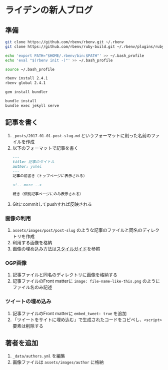 # ライデンの新人ブログ

## 準備

```bash
git clone https://github.com/rbenv/rbenv.git ~/.rbenv
git clone https://github.com/rbenv/ruby-build.git ~/.rbenv/plugins/ruby-build

echo 'export PATH="$HOME/.rbenv/bin:$PATH"' >> ~/.bash_profile
echo 'eval "$(rbenv init -)"' >> ~/.bash_profile

source ~/.bash_profile

rbenv install 2.4.1
rbenv global 2.4.1

gem install bundler
```

```bash
bundle install
bundle exec jekyll serve
```

## 記事を書く

1. `_posts/2017-01-01-post-slug.md` というフォーマットに則った名前のファイルを作成
1. 以下のフォーマットで記事を書く
    ```markdown
    ---
    title: 記事のタイトル
    author: yuhei
    ---
    記事の前書き（トップページに表示される）

    <!-- more -->

    続き（個別記事ページにのみ表示される）
    ```
1. Gitにcommitしてpushすれば反映される

### 画像の利用

1. `assets/images/post/post-slug` のような記事のファイルと同名のディレクトリを作成
1. 利用する画像を格納
1. 画像の埋め込み方法は[スタイルガイド](https://ryden-inc.github.io/rookies/posts/styleguide.html)を参照

### OGP画像

1. 記事ファイルと同名のディレクトリに画像を格納する
1. 記事ファイルのFront matterに `image: file-name-like-this.png` のようにファイル名のみ記述

### ツイートの埋め込み

1. 記事ファイルのFront matterに `embed_tweet: true` を追加
1. 「ツイートをサイトに埋め込む」で生成されたコードをコピペし、`<script>`要素は削除する

## 著者を追加

1. `_data/authors.yml` を編集
1. 画像ファイルは `assets/images/author` に格納
